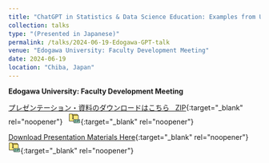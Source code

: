 ```yaml
---
title: "ChatGPT in Statistics & Data Science Education: Examples from US Universities"
collection: talks
type: "(Presented in Japanese)"
permalink: /talks/2024-06-19-Edogawa-GPT-talk
venue: "Edogawa University: Faculty Development Meeting"
date: 2024-06-19
location: "Chiba, Japan"
---
```


<style>
  hr {
    height: 2px;
    background-color: #E5E4E2;
    border: none;
  }

  .no-italics {
      font-style: normal;   
  }
</style>

<b>
Edogawa University: Faculty Development Meeting
</b>

[プレゼンテーション・資料のダウンロードはこちら &nbsp; ZIP](https://www.dropbox.com/s/o1wfe71mmanbmmu/DownloadMaterials.zip?dl=1){:target="_blank" rel="noopener"} &nbsp; [![alt text](/files/zip_24.png)](){:target="_blank" rel="noopener"}  

[Download Presentation Materials Here](https://www.dropbox.com/s/o1wfe71mmanbmmu/DownloadMaterials.zip?dl=1){:target="_blank" rel="noopener"} &nbsp; [![alt text](/files/zip_24.png)](){:target="_blank" rel="noopener"}  
